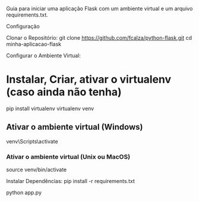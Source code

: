 Guia para iniciar uma aplicação Flask com um ambiente virtual e um arquivo requirements.txt.

Configuração

Clonar o Repositório:
git clone https://github.com/fcalza/python-flask.git
cd minha-aplicacao-flask

Configurar o Ambiente Virtual:
# Instalar, Criar, ativar o virtualenv (caso ainda não tenha)
pip install virtualenv
virtualenv venv
## Ativar o ambiente virtual (Windows)
venv\Scripts\activate
### Ativar o ambiente virtual (Unix ou MacOS)
source venv/bin/activate

Instalar Dependências:
pip install -r requirements.txt

python app.py
